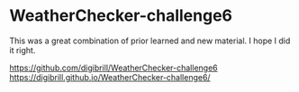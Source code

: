 # WeatherChecker-challenge6

This was a great combination of prior learned and new material. I hope I did it right.

https://github.com/digibrill/WeatherChecker-challenge6
https://digibrill.github.io/WeatherChecker-challenge6/